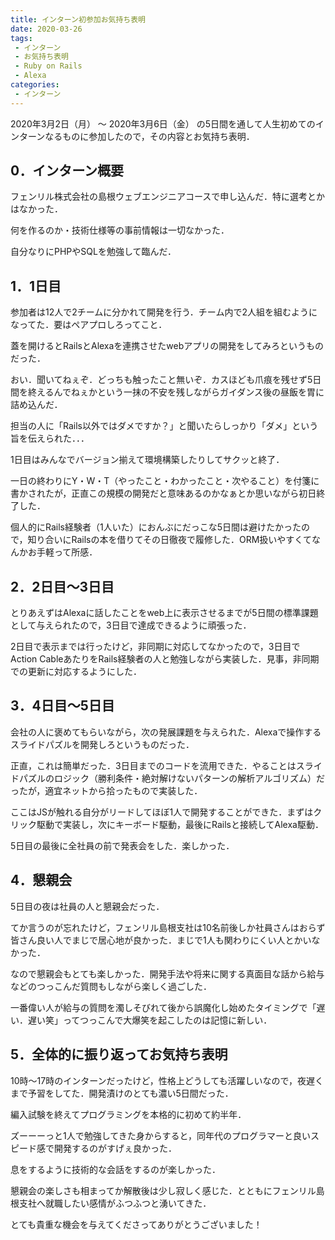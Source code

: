 ```yaml
---
title: インターン初参加お気持ち表明
date: 2020-03-26
tags:
 - インターン
 - お気持ち表明
 - Ruby on Rails
 - Alexa
categories:
 - インターン
---
```


2020年3月2日（月） ～ 2020年3月6日（金） の5日間を通して人生初めてのインターンなるものに参加したので，その内容とお気持ち表明．

## 0．インターン概要

フェンリル株式会社の島根ウェブエンジニアコースで申し込んだ．特に選考とかはなかった．

何を作るのか・技術仕様等の事前情報は一切なかった．

自分なりにPHPやSQLを勉強して臨んだ．

## 1．1日目

参加者は12人で2チームに分かれて開発を行う．チーム内で2人組を組むようになってた．要はペアプロしろってこと．

蓋を開けるとRailsとAlexaを連携させたwebアプリの開発をしてみろというものだった．

おい．聞いてねぇぞ．どっちも触ったこと無いぞ．カスほども爪痕を残せず5日間を終えるんでねぇかという一抹の不安を残しながらガイダンス後の昼飯を胃に詰め込んだ．

担当の人に「Rails以外ではダメですか？」と聞いたらしっかり「ダメ」という旨を伝えられた．．．

1日目はみんなでバージョン揃えて環境構築したりしてサクッと終了．

一日の終わりにY・W・T（やったこと・わかったこと・次やること）を付箋に書かされたが，正直この規模の開発だと意味あるのかなぁとか思いながら初日終了した．

個人的にRails経験者（1人いた）におんぶにだっこな5日間は避けたかったので，知り合いにRailsの本を借りてその日徹夜で履修した．ORM扱いやすくてなんかお手軽って所感．

## 2．2日目〜3日目

とりあえずはAlexaに話したことをweb上に表示させるまでが5日間の標準課題として与えられたので，3日目で達成できるように頑張った．

2日目で表示までは行ったけど，非同期に対応してなかったので，3日目でAction CableあたりをRails経験者の人と勉強しながら実装した．見事，非同期での更新に対応するようにした．

## 3．4日目〜5日目

会社の人に褒めてもらいながら，次の発展課題を与えられた．Alexaで操作するスライドパズルを開発しろというものだった．

正直，これは簡単だった．3日目までのコードを流用できた．やることはスライドパズルのロジック（勝利条件・絶対解けないパターンの解析アルゴリズム）だったが，適宜ネットから拾ったもので実装した．

ここはJSが触れる自分がリードしてほぼ1人で開発することができた．まずはクリック駆動で実装し，次にキーボード駆動，最後にRailsと接続してAlexa駆動．

5日目の最後に全社員の前で発表会をした．楽しかった．

## 4．懇親会

5日目の夜は社員の人と懇親会だった．

てか言うのが忘れたけど，フェンリル島根支社は10名前後しか社員さんはおらず皆さん良い人でまじで居心地が良かった．まじで1人も関わりにくい人とかいなかった．

なので懇親会もとても楽しかった．開発手法や将来に関する真面目な話から給与などのつっこんだ質問もしながら楽しく過ごした．

一番偉い人が給与の質問を濁しそびれて後から誤魔化し始めたタイミングで「遅い．遅い笑」ってつっこんで大爆笑を起こしたのは記憶に新しい．

## 5．全体的に振り返ってお気持ち表明

10時〜17時のインターンだったけど，性格上どうしても活躍しいなので，夜遅くまで予習をしてた．開発漬けのとても濃い5日間だった．

編入試験を終えてプログラミングを本格的に初めて約半年．

ズーーーっと1人で勉強してきた身からすると，同年代のプログラマーと良いスピード感で開発するのがすげぇ良かった．

息をするように技術的な会話をするのが楽しかった．

懇親会の楽しさも相まってか解散後は少し寂しく感じた．とともにフェンリル島根支社へ就職したい感情がふつふつと湧いてきた．

とても貴重な機会を与えてくださってありがとうございました！